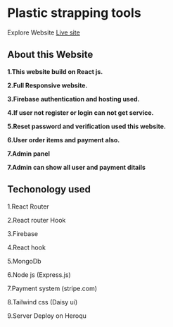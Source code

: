 
# Plastic strapping tools

Explore Website [Live site](https://tool-manufacturers.web.app/)

## About this Website

**1.This website build on React js.**

**2.Full Responsive website.**


**3.Firebase authentication and hosting used.**

**4.If user not register or login can not get service.**

**5.Reset password and verification used this website.**

**6.User order items and  payment also.**

**7.Admin panel**

**7.Admin can show all user and payment ditails**

## Techonology used

1.React Router

2.React router Hook

3.Firebase

4.React hook

5.MongoDb

6.Node js (Express.js)

7.Payment system (stripe.com)

8.Tailwind css (Daisy ui)

9.Server Deploy on Heroqu



